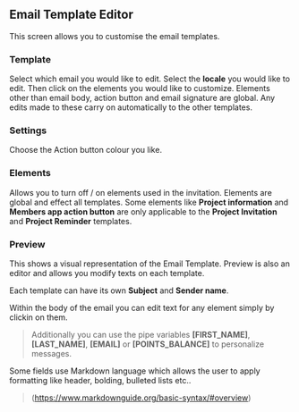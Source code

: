 ## Email Template Editor

This screen allows you to customise the email templates. 

### Template

Select which email you would like to edit. Select the **locale** you would like to edit. Then click on the elements you would like to customize. Elements other than email body, action button and email signature are global. Any edits made to these carry on automatically to the other templates.

### Settings

Choose the Action button colour you like.

### Elements

Allows you to turn off / on elements used in the invitation. Elements are global and effect all templates. Some elements like **Project information** and **Members app action button** are only applicable to the **Project Invitation** and **Project Reminder** templates.

### Preview

This shows a visual representation of the Email Template. Preview is also an editor and allows you modify texts on each template.

Each template can have its own **Subject** and **Sender name**.

Within the body of the email you can edit text for any element simply by clickin on them.

> Additionally you can use the pipe variables **[FIRST_NAME]**, **[LAST_NAME]**, **[EMAIL]** or **[POINTS_BALANCE]** to personalize messages.

Some fields use Markdown language which allows the user to apply formatting like header, bolding, bulleted lists etc..

> (https://www.markdownguide.org/basic-syntax/#overview)
